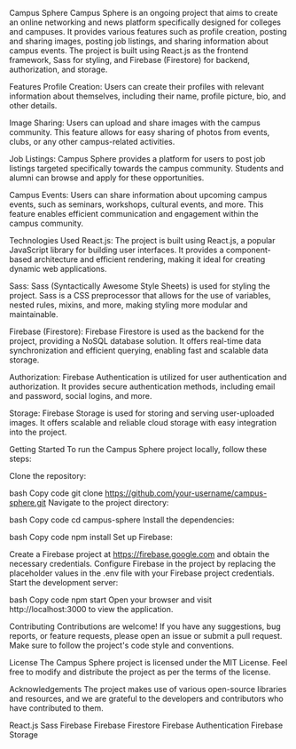Campus Sphere
Campus Sphere is an ongoing project that aims to create an online networking and news platform specifically designed for colleges and campuses. It provides various features such as profile creation, posting and sharing images, posting job listings, and sharing information about campus events. The project is built using React.js as the frontend framework, Sass for styling, and Firebase (Firestore) for backend, authorization, and storage.

Features
Profile Creation: Users can create their profiles with relevant information about themselves, including their name, profile picture, bio, and other details.

Image Sharing: Users can upload and share images with the campus community. This feature allows for easy sharing of photos from events, clubs, or any other campus-related activities.

Job Listings: Campus Sphere provides a platform for users to post job listings targeted specifically towards the campus community. Students and alumni can browse and apply for these opportunities.

Campus Events: Users can share information about upcoming campus events, such as seminars, workshops, cultural events, and more. This feature enables efficient communication and engagement within the campus community.

Technologies Used
React.js: The project is built using React.js, a popular JavaScript library for building user interfaces. It provides a component-based architecture and efficient rendering, making it ideal for creating dynamic web applications.

Sass: Sass (Syntactically Awesome Style Sheets) is used for styling the project. Sass is a CSS preprocessor that allows for the use of variables, nested rules, mixins, and more, making styling more modular and maintainable.

Firebase (Firestore): Firebase Firestore is used as the backend for the project, providing a NoSQL database solution. It offers real-time data synchronization and efficient querying, enabling fast and scalable data storage.

Authorization: Firebase Authentication is utilized for user authentication and authorization. It provides secure authentication methods, including email and password, social logins, and more.

Storage: Firebase Storage is used for storing and serving user-uploaded images. It offers scalable and reliable cloud storage with easy integration into the project.

Getting Started
To run the Campus Sphere project locally, follow these steps:

Clone the repository:

bash
Copy code
git clone https://github.com/your-username/campus-sphere.git
Navigate to the project directory:

bash
Copy code
cd campus-sphere
Install the dependencies:

bash
Copy code
npm install
Set up Firebase:

Create a Firebase project at https://firebase.google.com and obtain the necessary credentials.
Configure Firebase in the project by replacing the placeholder values in the .env file with your Firebase project credentials.
Start the development server:

bash
Copy code
npm start
Open your browser and visit http://localhost:3000 to view the application.

Contributing
Contributions are welcome! If you have any suggestions, bug reports, or feature requests, please open an issue or submit a pull request. Make sure to follow the project's code style and conventions.

License
The Campus Sphere project is licensed under the MIT License. Feel free to modify and distribute the project as per the terms of the license.

Acknowledgements
The project makes use of various open-source libraries and resources, and we are grateful to the developers and contributors who have contributed to them.

React.js
Sass
Firebase
Firebase Firestore
Firebase Authentication
Firebase Storage